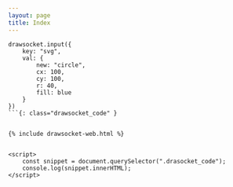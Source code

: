 ```yaml
---
layout: page
title: Index
---
```




```
drawsocket.input({
    key: "svg",
    val: {
        new: "circle",
        cx: 100,
        cy: 100,
        r: 40,
        fill: blue
    }
})
```{: class="drawsocket_code" }


{% include drawsocket-web.html %}


<script>
    const snippet = document.querySelector(".drasocket_code");
    console.log(snippet.innerHTML);
</script>